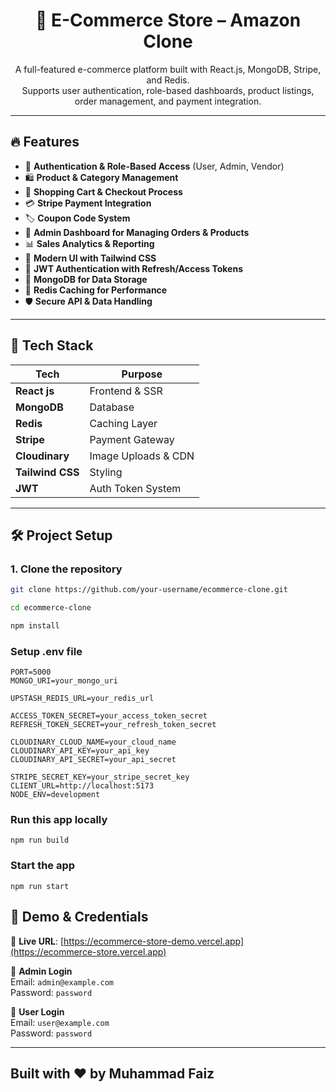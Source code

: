 <h1 align="center">🛒 E-Commerce Store – Amazon Clone</h1>

<p align="center">
  A full-featured e-commerce platform built with React.js, MongoDB, Stripe, and Redis. <br />
  Supports user authentication, role-based dashboards, product listings, order management, and payment integration.
</p>

---

## 🔥 Features

- 🔐 **Authentication & Role-Based Access** (User, Admin, Vendor)
- 🛍️ **Product & Category Management**
- 🛒 **Shopping Cart & Checkout Process**
- 💳 **Stripe Payment Integration**
- 🏷️ **Coupon Code System**
- 👑 **Admin Dashboard for Managing Orders & Products**
- 📊 **Sales Analytics & Reporting**
- 🎨 **Modern UI with Tailwind CSS**
- 🔑 **JWT Authentication with Refresh/Access Tokens**
- 🧠 **MongoDB for Data Storage**
- 🚀 **Redis Caching for Performance**
- 🛡️ **Secure API & Data Handling**

---

## 🧰 Tech Stack

| Tech         | Purpose                        |
|--------------|--------------------------------|
| **React js** | Frontend & SSR            |
| **MongoDB**  | Database                      |
| **Redis**    | Caching Layer                 |
| **Stripe**   | Payment Gateway               |
| **Cloudinary** | Image Uploads & CDN         |
| **Tailwind CSS** | Styling                   |
| **JWT**      | Auth Token System             |

---

## 🛠️ Project Setup

### 1. Clone the repository

```bash
git clone https://github.com/your-username/ecommerce-clone.git

cd ecommerce-clone
```

```bash 
npm install
```

### Setup .env file
```
PORT=5000
MONGO_URI=your_mongo_uri

UPSTASH_REDIS_URL=your_redis_url

ACCESS_TOKEN_SECRET=your_access_token_secret
REFRESH_TOKEN_SECRET=your_refresh_token_secret

CLOUDINARY_CLOUD_NAME=your_cloud_name
CLOUDINARY_API_KEY=your_api_key
CLOUDINARY_API_SECRET=your_api_secret

STRIPE_SECRET_KEY=your_stripe_secret_key
CLIENT_URL=http://localhost:5173
NODE_ENV=development

```

### Run this app locally

```shell
npm run build
```

### Start the app

```shell
npm run start
```

## 📸 Demo & Credentials

🔗 **Live URL**: [https://ecommerce-store-demo.vercel.app](https://ecommerce-store.vercel.app)

👤 **Admin Login**  
Email: `admin@example.com`  
Password: `password`

👤 **User Login**  
Email: `user@example.com`  
Password: `password`

---

## Built with ❤️ by **Muhammad Faiz** 

